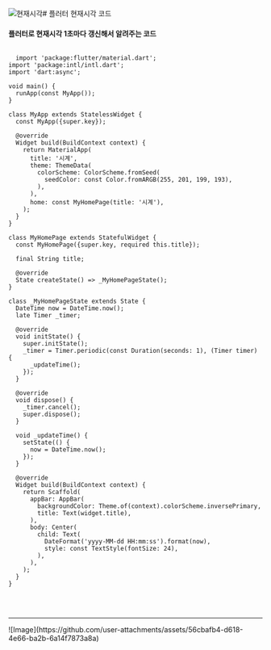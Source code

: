 ![현재시각](https://github.com/user-attachments/assets/928cabfb-0bd1-40df-8113-782ecbd166a8)# 플러터 현재시각 코드
#### 플러터로 현재시각 1초마다 갱신해서 알려주는 코드
<pre>
<code>
  import 'package:flutter/material.dart';
import 'package:intl/intl.dart';
import 'dart:async';

void main() {
  runApp(const MyApp());
}

class MyApp extends StatelessWidget {
  const MyApp({super.key});

  @override
  Widget build(BuildContext context) {
    return MaterialApp(
      title: '시계',
      theme: ThemeData(
        colorScheme: ColorScheme.fromSeed(
          seedColor: const Color.fromARGB(255, 201, 199, 193),
        ),
      ),
      home: const MyHomePage(title: '시계'),
    );
  }
}

class MyHomePage extends StatefulWidget {
  const MyHomePage({super.key, required this.title});

  final String title;

  @override
  State<MyHomePage> createState() => _MyHomePageState();
}

class _MyHomePageState extends State<MyHomePage> {
  DateTime now = DateTime.now();
  late Timer _timer;

  @override
  void initState() {
    super.initState();
    _timer = Timer.periodic(const Duration(seconds: 1), (Timer timer) {
      _updateTime();
    });
  }

  @override
  void dispose() {
    _timer.cancel();
    super.dispose();
  }

  void _updateTime() {
    setState(() {
      now = DateTime.now();
    });
  }

  @override
  Widget build(BuildContext context) {
    return Scaffold(
      appBar: AppBar(
        backgroundColor: Theme.of(context).colorScheme.inversePrimary,
        title: Text(widget.title),
      ),
      body: Center(
        child: Text(
          DateFormat('yyyy-MM-dd HH:mm:ss').format(now),
          style: const TextStyle(fontSize: 24),
        ),
      ),
    );
  }
}

</code>
  </pre>
  <hr>
  </hr>
![Image](https://github.com/user-attachments/assets/56cbafb4-d618-4e66-ba2b-6a14f7873a8a)

